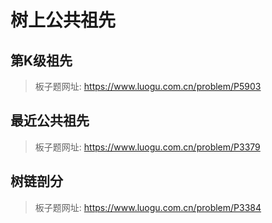 # 树上公共祖先

## 第K级祖先

> 板子题网址: https://www.luogu.com.cn/problem/P5903

## 最近公共祖先

> 板子题网址: https://www.luogu.com.cn/problem/P3379

## 树链剖分

> 板子题网址: https://www.luogu.com.cn/problem/P3384
